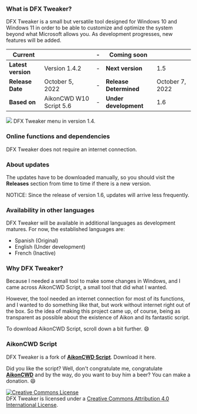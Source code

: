 ### What is DFX Tweaker?
DFX Tweaker is a small but versatile tool designed for Windows 10 and Windows 11 in order to be able to customize and optimize the system beyond what Microsoft allows you. As development progresses, new features will be added.

|Current||-|Coming soon||
|---|---|---|---|---|
|**Latest version**|Version 1.4.2|-|**Next version**|1.5|
|**Release Date**|October 5, 2022|-|**Release Determined**|October 7, 2022|
|**Based on**|AikonCWD W10 Script 5.6|-|**Under development**|1.6|

![](https://blogger.googleusercontent.com/img/b/R29vZ2xl/AVvXsEhuVL-d8pnFfID5ygH0Dx2TbI8PDJaQe82EQjdBQuB_U5N-SKNajTBOcT2mLgALChq0ElY3tErOBPzFJDfpe5Kdn6dnk-kaZrNUc6sjOvMCk3uN8KZt9117V00xmKAIXFEzNIOhEDuUeSUder19bFFZMg-O4U8oqIuM8Yc70-5D5ouD_-wx1CPx14ngOg/s979/dfxmenu14.png)
DFX Tweaker menu in version 1.4.

### Online functions and dependencies
DFX Tweaker does not require an internet connection.

### About updates
The updates have to be downloaded manually, so you should visit the **Releases** section from time to time if there is a new version.

NOTICE: Since the release of version 1.6, updates will arrive less frequently.

### Availability in other languages
DFX Tweaker will be available in additional languages ​​as development matures.
For now, the established languages ​​are:
- Spanish (Original)
- English (Under development)
- French (Inactive)

### Why DFX Tweaker?
Because I needed a small tool to make some changes in Windows, and I came across AikonCWD Script, a small tool that did what I wanted.

However, the tool needed an internet connection for most of its functions, and I wanted to do something like that, but work without internet right out of the box. So the idea of ​​making this project came up, of course, being as transparent as possible about the existence of Aikon and its fantastic script.

To download AikonCWD Script, scroll down a bit further. :smile:

### AikonCWD Script
DFX Tweaker is a fork of [**AikonCWD Script**](https://github.com/aikoncwd/win10script). Download it here.

Did you like the script? Well, don't congratulate me, congratulate [**AikonCWD**](https://github.com/aikoncwd) and by the way, do you want to buy him a beer? You can make a donation. :smile:


<a rel="license" href="http://creativecommons.org/licenses/by/4.0/"><img alt="Creative Commons License" style="border-width:0" src="https://i.creativecommons.org/l/by/4.0/88x31.png" /></a><br />DFX Tweaker is licensed under a <a rel="license" href="http://creativecommons.org/licenses/by/4.0/">Creative Commons Attribution 4.0 International License</a>.
